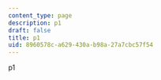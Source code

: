 ```yaml
---
content_type: page
description: p1
draft: false
title: p1
uid: 8960578c-a629-430a-b98a-27a7cbc57f54
---
```

p1